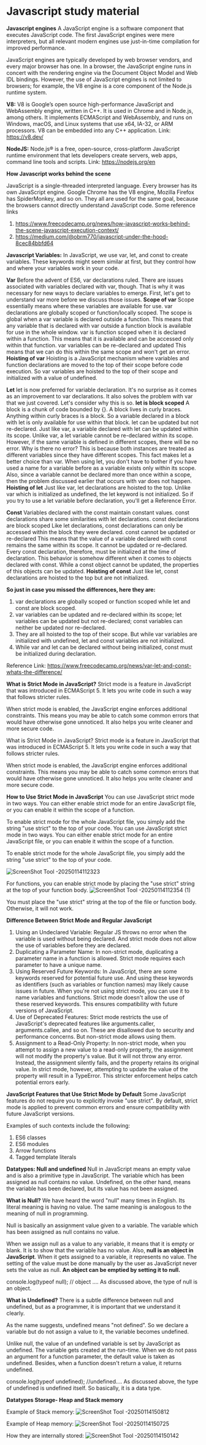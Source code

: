 # Javascript study material

**Javascript engines**
A JavaScript engine is a software component that executes JavaScript code. The first JavaScript engines were mere interpreters, but all relevant modern engines use just-in-time compilation for improved performance.

JavaScript engines are typically developed by web browser vendors, and every major browser has one. In a browser, the JavaScript engine runs in concert with the rendering engine via the Document Object Model and Web IDL bindings. However, the use of JavaScript engines is not limited to browsers; for example, the V8 engine is a core component of the Node.js runtime system.

**V8:** V8 is Google’s open source high-performance JavaScript and WebAssembly engine, written in C++. It is used in Chrome and in Node.js, among others. It implements ECMAScript and WebAssembly, and runs on Windows, macOS, and Linux systems that use x64, IA-32, or ARM processors. V8 can be embedded into any C++ application.
Link: https://v8.dev/

**NodeJS:** Node.js® is a free, open-source, cross-platform JavaScript runtime environment that lets developers create servers, web apps, command line tools and scripts.
Link: https://nodejs.org/en

**How Javascript works behind the scene**

JavaScript is a single-threaded interpreted language. Every browser has its own JavaScript engine. Google Chrome has the V8 engine, Mozilla Firefox has SpiderMonkey, and so on. They all are used for the same goal, because the browsers cannot directly understand JavaScript code.
Some reference links
1. https://www.freecodecamp.org/news/how-javascript-works-behind-the-scene-javascript-execution-context/
2. https://medium.com/@obrm770/javascript-under-the-hood-8cec84bbfd64

**Javascript Variables:**
In JavaScript, we use var, let, and const to create variables. These keywords might seem similar at first, but they control how and where your variables work in your code.

**Var**
Before the advent of ES6, var declarations ruled. There are issues associated with variables declared with var, though. That is why it was necessary for new ways to declare variables to emerge. First, let's get to understand var more before we discuss those issues.
**Scope of var**
Scope essentially means where these variables are available for use. var declarations are globally scoped or function/locally scoped.
The scope is global when a var variable is declared outside a function. This means that any variable that is declared with var outside a function block is available for use in the whole window.
var is function scoped when it is declared within a function. This means that it is available and can be accessed only within that function.
var variables can be re-declared and updated
This means that we can do this within the same scope and won't get an error.
**Hoisting of var**
Hoisting is a JavaScript mechanism where variables and function declarations are moved to the top of their scope before code execution.
So var variables are hoisted to the top of their scope and initialized with a value of undefined.

**Let**
let is now preferred for variable declaration. It's no surprise as it comes as an improvement to var declarations. It also solves the problem with var that we just covered. Let's consider why this is so.
**let is block scoped**
A block is a chunk of code bounded by {}. A block lives in curly braces. Anything within curly braces is a block.
So a variable declared in a block with let is only available for use within that block.
let can be updated but not re-declared.
Just like var, a variable declared with let can be updated within its scope. Unlike var, a let variable cannot be re-declared within its scope. 
However, if the same variable is defined in different scopes, there will be no error.
Why is there no error? This is because both instances are treated as different variables since they have different scopes.
This fact makes let a better choice than var. When using let, you don't have to bother if you have used a name for a variable before as a variable exists only within its scope.
Also, since a variable cannot be declared more than once within a scope, then the problem discussed earlier that occurs with var does not happen.
**Hoisting of let**
Just like var, let declarations are hoisted to the top. Unlike var which is initialized as undefined, the let keyword is not initialized. So if you try to use a let variable before declaration, you'll get a Reference Error.

**Const**
Variables declared with the const maintain constant values. const declarations share some similarities with let declarations.
const declarations are block scoped
Like let declarations, const declarations can only be accessed within the block they were declared.
const cannot be updated or re-declared
This means that the value of a variable declared with const remains the same within its scope. It cannot be updated or re-declared. 
Every const declaration, therefore, must be initialized at the time of declaration.
This behavior is somehow different when it comes to objects declared with const. While a const object cannot be updated, the properties of this objects can be updated.
**Hoisting of const**
Just like let, const declarations are hoisted to the top but are not initialized.

**So just in case you missed the differences, here they are:**

1. var declarations are globally scoped or function scoped while let and const are block scoped.
2. var variables can be updated and re-declared within its scope; let variables can be updated but not re-declared; const variables can neither be updated nor re-declared.
3. They are all hoisted to the top of their scope. But while var variables are initialized with undefined, let and const variables are not initialized.
4. While var and let can be declared without being initialized, const must be initialized during declaration.

Reference Link: https://www.freecodecamp.org/news/var-let-and-const-whats-the-difference/

**What is Strict Mode in JavaScript?**
Strict mode is a feature in JavaScript that was introduced in ECMAScript 5. It lets you write code in such a way that follows stricter rules.

When strict mode is enabled, the JavaScript engine enforces additional constraints. This means you may be able to catch some common errors that would have otherwise gone unnoticed. It also helps you write cleaner and more secure code.

What is Strict Mode in JavaScript?
Strict mode is a feature in JavaScript that was introduced in ECMAScript 5. It lets you write code in such a way that follows stricter rules.

When strict mode is enabled, the JavaScript engine enforces additional constraints. This means you may be able to catch some common errors that would have otherwise gone unnoticed. It also helps you write cleaner and more secure code.

**How to Use Strict Mode in JavaScript**
You can use JavaScript strict mode in two ways. You can either enable strict mode for an entire JavaScript file, or you can enable it within the scope of a function.

To enable strict mode for the whole JavaScript file, you simply add the string "use strict" to the top of your code.
You can use JavaScript strict mode in two ways. You can either enable strict mode for an entire JavaScript file, or you can enable it within the scope of a function.

To enable strict mode for the whole JavaScript file, you simply add the string "use strict" to the top of your code.

![ScreenShot Tool -20250114112323](https://github.com/user-attachments/assets/5bcf37a7-8526-4af0-8f0e-0a3912ff5a9a)

For functions, you can enable strict mode by placing the "use strict" string at the top of your function body.
![ScreenShot Tool -20250114112354 (1)](https://github.com/user-attachments/assets/513591da-4ca8-49e6-95b2-c278def68ca6)

You must place the "use strict" string at the top of the file or function body. Otherwise, it will not work.

**Difference Between Strict Mode and Regular JavaScript**
1. Using an Undeclared Variable: Regular JS throws no error when the variable is used without being declared. And strict mode does not allow the use of variables before they are declared.
2. Duplicating a Parameter Name: In non-strict mode, duplicating a parameter name in a function is allowed. Strict mode requires each parameter to have a unique name.
3. Using Reserved Future Keywords: In JavaScript, there are some keywords reserved for potential future use. And using these keywords as identifiers (such as variables or function names) may likely cause issues in future. When you're not using strict mode, you can use it to name variables and functions. Strict mode doesn't allow the use of these reserved keywords. This ensures compatibility with future versions of JavaScript.
4. Use of Deprecated Features: Strict mode restricts the use of JavaScript's deprecated features like arguments.caller, arguments.callee, and so on. These are disallowed due to security and performance concerns. But non-strict mode allows using them.
5. Assignment to a Read-Only Property: In non-strict mode, when you attempt to assign a new value to a read-only property, the assignment will not modify the property's value. But it will not throw any error. Instead, the assignment silently fails, and the property retains its original value. In strict mode, however, attempting to update the value of the property will result in a TypeError. This stricter enforcement helps catch potential errors early.

**JavaScript Features that Use Strict Mode by Default**
Some JavaScript features do not require you to explicitly invoke "use strict". By default, strict mode is applied to prevent common errors and ensure compatibility with future JavaScript versions.

Examples of such contexts include the following:
1. ES6 classes
2. ES6 modules
3. Arrow functions
4. Tagged template literals

**Datatypes: Null and undefined**
Null in JavaScript means an empty value and is also a primitive type in JavaScript. The variable which has been assigned as null contains no value. Undefined, on the other hand, means the variable has been declared, but its value has not been assigned.

**What is Null?**
We have heard the word "null" many times in English. Its literal meaning is having no value. The same meaning is analogous to the meaning of null in programming.

Null is basically an assignment value given to a variable. The variable which has been assigned as null contains no value.

When we assign null as a value to any variable, it means that it is empty or blank. It is to show that the variable has no value. Also, **null is an object in JavaScript**. When it gets assigned to a variable, it represents no value. The setting of the value must be done manually by the user as JavaScript never sets the value as null. **An object can be emptied by setting it to null.**

console.log(typeof null); // object .... As discussed above, the type of null is an object.

**What is Undefined?**
There is a subtle difference between null and undefined, but as a programmer, it is important that we understand it clearly.

As the name suggests, undefined means "not defined". So we declare a variable but do not assign a value to it, the variable becomes undefined.

Unlike null, the value of an undefined variable is set by JavaScript as undefined. The variable gets created at the run-time. When we do not pass an argument for a function parameter, the default value is taken as undefined. Besides, when a function doesn't return a value, it returns undefined.

console.log(typeof undefined); //undefined.... As discussed above, the type of undefined is undefined itself. So basically, it is a data type.

**Datatypes Storage- Heap and Stack memory**

Example of Stack memory:
![ScreenShot Tool -20250114150812](https://github.com/user-attachments/assets/5534383e-4024-42a8-a2e5-522358816726)

Example of Heap memory:
![ScreenShot Tool -20250114150725](https://github.com/user-attachments/assets/f8292a4b-abb5-4277-98cc-9c44163ee9be)

How they are internally stored: 
![ScreenShot Tool -20250114150142](https://github.com/user-attachments/assets/dbf192da-5990-431f-a0f9-a7e100c07d5e)

